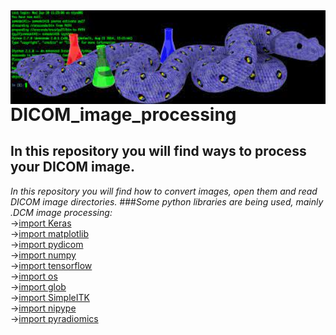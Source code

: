 <img align="right" height="150" src="https://github.com/MariaIsabelli/DICOM_image_processing/blob/main/pythonimg.jpeg"/>      



# DICOM_image_processing
## In this repository you will find ways to process your DICOM image.
*In this repository you will find how to convert images, open them and read DICOM image directories.*
###*Some python libraries are being used, mainly .DCM image processing:*
<br/>
->[import Keras](https://keras.io/)
<br/>
->[import matplotlib](https://matplotlib.org/)
<br/>
->[import pydicom](https://pydicom.github.io/)
<br/>
->[import numpy](https://numpy.org/)
<br/>
->[import tensorflow ](https://www.tensorflow.org/resources/learn-ml?gclid=CjwKCAjwoMSWBhAdEiwAVJ2ndq9a9VeS__vaoF9qM0xkB73yMuPtBz7bfA07LHD72GL-h2wbDbGpORoCwVAQAvD_BwE)
<br/>
->[import os](https://docs.python.org/3/library/os.html)
<br/>
->[import glob](https://docs.python.org/3/library/glob.html)
<br/>
->[import SimpleITK](https://simpleitk.org/)
<br/>
->[import nipype](https://nipype.readthedocs.io/en/latest/)
<br/>
->[import pyradiomics](https://pyradiomics.readthedocs.io/en/latest/)
<br/>
